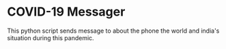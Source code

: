 # COVID-19 Messager

This python script sends message to about the phone the world and india's situation during this pandemic.



